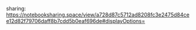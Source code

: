 sharing: https://notebooksharing.space/view/a728d87c5712ad8208fc3e2475d84cee12d82f79706daff8b7cdd5b0eaf696de#displayOptions=

